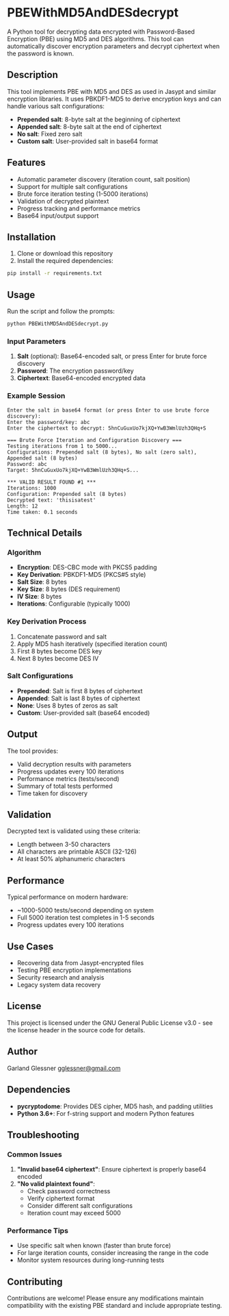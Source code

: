 # PBEWithMD5AndDESdecrypt

A Python tool for decrypting data encrypted with Password-Based Encryption (PBE) using MD5 and DES algorithms. This tool can automatically discover encryption parameters and decrypt ciphertext when the password is known.

## Description

This tool implements PBE with MD5 and DES as used in Jasypt and similar encryption libraries. It uses PBKDF1-MD5 to derive encryption keys and can handle various salt configurations:

- **Prepended salt**: 8-byte salt at the beginning of ciphertext
- **Appended salt**: 8-byte salt at the end of ciphertext  
- **No salt**: Fixed zero salt
- **Custom salt**: User-provided salt in base64 format

## Features

- Automatic parameter discovery (iteration count, salt position)
- Support for multiple salt configurations
- Brute force iteration testing (1-5000 iterations)
- Validation of decrypted plaintext
- Progress tracking and performance metrics
- Base64 input/output support

## Installation

1. Clone or download this repository
2. Install the required dependencies:

```bash
pip install -r requirements.txt
```

## Usage

Run the script and follow the prompts:

```bash
python PBEWithMD5AndDESdecrypt.py
```

### Input Parameters

1. **Salt** (optional): Base64-encoded salt, or press Enter for brute force discovery
2. **Password**: The encryption password/key
3. **Ciphertext**: Base64-encoded encrypted data

### Example Session

```
Enter the salt in base64 format (or press Enter to use brute force discovery): 
Enter the password/key: abc
Enter the ciphertext to decrypt: 5hnCuGuxUo7kjXQ+YwB3WmlUzh3QHq+S

=== Brute Force Iteration and Configuration Discovery ===
Testing iterations from 1 to 5000...
Configurations: Prepended salt (8 bytes), No salt (zero salt), Appended salt (8 bytes)
Password: abc
Target: 5hnCuGuxUo7kjXQ+YwB3WmlUzh3QHq+S...

*** VALID RESULT FOUND #1 ***
Iterations: 1000
Configuration: Prepended salt (8 bytes)
Decrypted text: 'thisisatest'
Length: 12
Time taken: 0.1 seconds
```

## Technical Details

### Algorithm
- **Encryption**: DES-CBC mode with PKCS5 padding
- **Key Derivation**: PBKDF1-MD5 (PKCS#5 style)
- **Salt Size**: 8 bytes
- **Key Size**: 8 bytes (DES requirement)
- **IV Size**: 8 bytes
- **Iterations**: Configurable (typically 1000)

### Key Derivation Process
1. Concatenate password and salt
2. Apply MD5 hash iteratively (specified iteration count)
3. First 8 bytes become DES key
4. Next 8 bytes become DES IV

### Salt Configurations
- **Prepended**: Salt is first 8 bytes of ciphertext
- **Appended**: Salt is last 8 bytes of ciphertext
- **None**: Uses 8 bytes of zeros as salt
- **Custom**: User-provided salt (base64 encoded)

## Output

The tool provides:
- Valid decryption results with parameters
- Progress updates every 100 iterations
- Performance metrics (tests/second)
- Summary of total tests performed
- Time taken for discovery

## Validation

Decrypted text is validated using these criteria:
- Length between 3-50 characters
- All characters are printable ASCII (32-126)
- At least 50% alphanumeric characters

## Performance

Typical performance on modern hardware:
- ~1000-5000 tests/second depending on system
- Full 5000 iteration test completes in 1-5 seconds
- Progress updates every 100 iterations

## Use Cases

- Recovering data from Jasypt-encrypted files
- Testing PBE encryption implementations
- Security research and analysis
- Legacy system data recovery

## License

This project is licensed under the GNU General Public License v3.0 - see the license header in the source code for details.

## Author

Garland Glessner <gglessner@gmail.com>

## Dependencies

- **pycryptodome**: Provides DES cipher, MD5 hash, and padding utilities
- **Python 3.6+**: For f-string support and modern Python features

## Troubleshooting

### Common Issues

1. **"Invalid base64 ciphertext"**: Ensure ciphertext is properly base64 encoded
2. **"No valid plaintext found"**: 
   - Check password correctness
   - Verify ciphertext format
   - Consider different salt configurations
   - Iteration count may exceed 5000

### Performance Tips

- Use specific salt when known (faster than brute force)
- For large iteration counts, consider increasing the range in the code
- Monitor system resources during long-running tests

## Contributing

Contributions are welcome! Please ensure any modifications maintain compatibility with the existing PBE standard and include appropriate testing.
